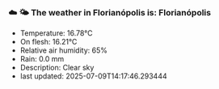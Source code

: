### ☁️ 🌤️  The weather in Florianópolis is: Florianópolis

- Temperature: 16.78°C
- On flesh: 16.21°C
- Relative air humidity: 65%
- Rain: 0.0 mm
- Description: Clear sky
- last updated: 2025-07-09T14:17:46.293444
